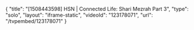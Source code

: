 {
    "title": "[1508443598] HSN | Connected Life: Shari Mezrah Part 3",
    "type": "solo",
    "layout": "iframe-static",
    "videoId": "123178071",
    "url": "\/tvpembed\/123178071"
}